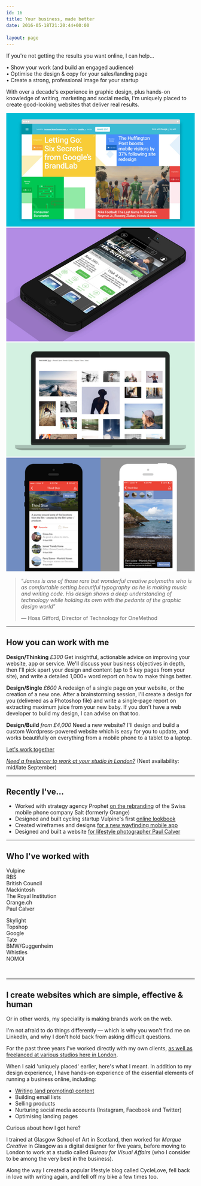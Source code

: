 ```yaml
---
id: 16
title: Your business, made better
date: 2016-05-18T21:20:44+00:00

layout: page
---
```

If you're not getting the results you want online, I can help...

• Show your work (and build an engaged audience)  
• Optimise the design &amp; copy for your sales/landing page  
• Create a strong, professional image for your startup  

With over a decade's experience in graphic design, plus hands-on knowledge of writing, marketing and social media, I'm uniquely placed to create good-looking websites that deliver real results.

<section class="cf w-70-l">
<div class="w-100 w-50-ns fl pa2"><img src="/media/portfolio_google.png" alt=""></div>
<div class="w-100 w-50-ns fl pa2"><img src="/media/portfolio_salt.png"></div>
<div class="w-100 w-50-ns fl pa2"><a href="http://www.paulcalver.cc/"><img src="/media/portfolio_paulcalver.png" alt=""></a></div>
<div class="w-100 w-50-ns fl pa2"><img src="/media/portfolio_visit.png" alt=""></div>
</section>

<blockquote>“<em>James is one of those rare but wonderful creative polymaths who is as comfortable setting beautiful typography as he is making music and writing code. His design shows a deep understanding of technology while holding its own with the pedants of the graphic design world</em>”

— Hoss Gifford, Director of Technology for OneMethod</blockquote>

<hr />

<h2>How you can work with me</h2>
<strong>Design/Thinking</strong>
<em>£300</em>
Get insightful, actionable advice on improving your website, app or service. We'll discuss your business objectives in depth, then I'll pick apart your design and content (up to 5 key pages from your site), and write a detailed 1,000+ word report on how to make things better.

<strong>Design/Single</strong>
<em>£600</em>
A redesign of a single page on your website, or the creation of a new one. After a brainstorming session, I'll create a design for you (delivered as a Photoshop file) and write a single-page report on extracting maximum juice from your new baby. If you don't have a web developer to build my design, I can advise on that too.

<strong>Design/Build</strong>
<em>from £4,000</em>
Need a new website? I'll design and build a custom Wordpress-powered website which is easy for you to update, and works beautifully on everything from a mobile phone to a tablet to a laptop.

<a class="f4 link br2 ph3 pv2 mb2 dib white bg-black" href="mailto:james@greig.cc?Subject=Work enquiry via your website">Let's work together</a>

<a href="/freelance-digital-designer-london"><em>Need a freelancer to work at your studio in London?</em></a>
(Next availability: mid/late September)

<hr />

<h2>Recently I've...</h2>
<ul>
 	<li>Worked with strategy agency Prophet <a href="/work/salt">on the rebranding</a> of the Swiss mobile phone company Salt (formerly Orange)</li>
 	<li>Designed and built cycling startup Vulpine's first <a href="http://lookbook.vulpine.cc/autumnwinter14">online lookbook</a></li>
 	<li>Created wireframes and designs <a href="/work/visit">for a new wayfinding mobile app</a></li>
 	<li>Designed and built a website <a href="/work/paulcalver">for lifestyle photographer Paul Calver</a></li>
</ul>

<hr />

<h2>Who I've worked with</h2>
<section class="cf">
<div class="w-50 fl pa2">

<p>Vulpine<br>  
RBS<br>  
British Council<br>  
Mackintosh <br>
The Royal Institution  <br>
Orange.ch  <br>
Paul Calver</p>

</div>
<div class="w-50 fl pa2">

<p>Skylight  <br>
Topshop <br>
Google  <br>
Tate  <br>
BMW/Guggenheim  <br>
Whistles  <br>
NOMOI</p>

</div>
</section>&nbsp;

<hr />

<h2>I create websites which are simple, effective &amp; human</h2>
Or in other words, my speciality is making brands work on the web.

I'm not afraid to do things differently — which is why you won't find me on LinkedIn, and why I don't hold back from asking difficult questions.

For the past three years I've worked directly with my own clients, <a href="http://greig.cc/freelance-digital-designer-london">as well as freelanced at various studios here in London</a>.

When I said 'uniquely placed' earlier, here's what I meant. In addition to my design experience, I have hands-on experience of the essential elements of running a business online, including:
<ul>
 	<li><a href="http://greig.cc/journal/2015/4/dont-make-it-about-you-copywriting">Writing (and promoting) content</a></li>
 	<li>Building email lists</li>
 	<li>Selling products</li>
 	<li>Nurturing social media accounts (Instagram, Facebook and Twitter)</li>
 	<li>Optimising landing pages</li>
</ul>
Curious about how I got here?

I trained at Glasgow School of Art in Scotland, then worked for <em>Marque Creative</em> in Glasgow as a digital designer for five years, before moving to London to work at a studio called <em>Bureau for Visual Affairs</em> (who I consider to be among the very best in the business).

Along the way I created a popular lifestyle blog called CycleLove, fell back in love with writing again, and fell off my bike a few times too.
